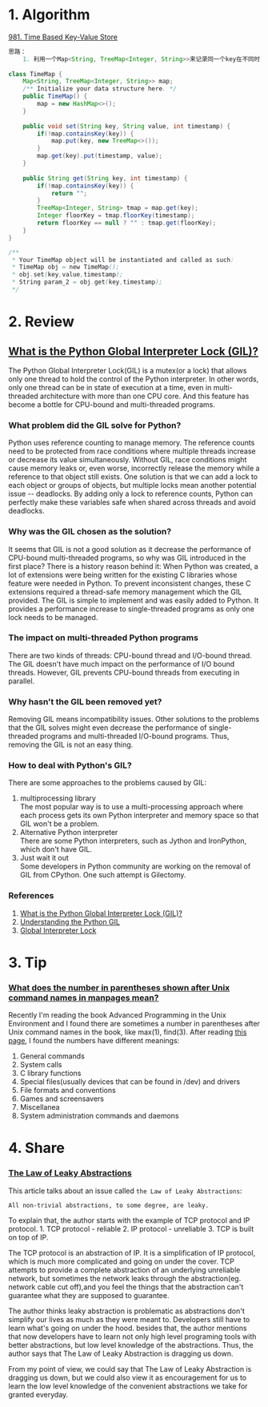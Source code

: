 # 1. Algorithm
[981. Time Based Key-Value Store](https://leetcode.com/contest/weekly-contest-121/problems/time-based-key-value-store/)
```Java
思路：
    1. 利用一个Map<String, TreeMap<Integer, String>>来记录同一个key在不同时间的value是什么。
    
class TimeMap {
    Map<String, TreeMap<Integer, String>> map;
    /** Initialize your data structure here. */
    public TimeMap() {
        map = new HashMap<>();
    }
    
    public void set(String key, String value, int timestamp) {
        if(!map.containsKey(key)) {
            map.put(key, new TreeMap<>());
        }
        map.get(key).put(timestamp, value);
    }
    
    public String get(String key, int timestamp) {
        if(!map.containsKey(key)) {
            return "";
        }
        TreeMap<Integer, String> tmap = map.get(key);
        Integer floorKey = tmap.floorKey(timestamp);
        return floorKey == null ? "" : tmap.get(floorKey);
    }
}

/**
 * Your TimeMap object will be instantiated and called as such:
 * TimeMap obj = new TimeMap();
 * obj.set(key,value,timestamp);
 * String param_2 = obj.get(key,timestamp);
 */
```

# 2. Review
## [What is the Python Global Interpreter Lock (GIL)?](https://realpython.com/python-gil/)
The Python Global Interpreter Lock(GIL) is a mutex(or a lock) that allows only one thread to hold the control of the Python interpreter. In other words, only one thread can be in state of execution at a time, even in multi-threaded architecture with more than one CPU core. And this feature has become a bottle for CPU-bound and multi-threaded programs.

### What problem did the GIL solve for Python?
Python uses reference counting to manage memory. The reference counts need to be protected from race conditions where multiple threads increase or decrease its value simultaneously. Without GIL, race conditions might cause memory leaks or, even worse, incorrectly release the memory while a reference to that object still exists. One solution is that we can add a lock to each object or groups of objects, but multiple locks mean another potential issue -- deadlocks. By adding only a lock to reference counts, Python can perfectly make these variables safe when shared across threads and avoid deadlocks.

### Why was the GIL chosen as the solution?
It seems that GIL is not a good solution as it decrease the performance of CPU-bound multi-threaded programs, so why was GIL introduced in the first place? There is a history reason behind it: When Python was created, a lot of extensions were being written for the existing C libraries whose feature were needed in Python. To prevent inconsistent changes, these C extensions required a thread-safe memory management which the GIL provided. The GIL is simple to implement and was easily added to Python. It provides a performance increase to single-threaded programs as only one lock needs to be managed.

### The impact on multi-threaded Python programs
There are two kinds of threads: CPU-bound thread and I/O-bound thread.
The GIL doesn't have much impact on the performance of I/O bound threads. However, GIL prevents CPU-bound threads from executing in parallel.

### Why hasn't the GIL been removed yet?
Removing GIL means incompatibility issues. Other solutions to the problems that the GIL solves might even decrease the performance of single-threaded programs and multi-threaded I/O-bound programs. Thus, removing the GIL is not an easy thing.

### How to deal with Python's GIL?
There are some approaches to the problems caused by GIL:
  1. multiprocessing library</br>
    The most popular way is to use a multi-processing approach where each process gets its own Python interpreter and memory space so that GIL won't be a problem.
  2. Alternative Python interpreter</br>
    There are some Python interpreters, such as Jython and IronPython, which don't have GIL.
  3. Just wait it out</br>
    Some developers in Python community are working on the removal of GIL from CPython. One such attempt is Gilectomy.
    
### References
  1. [What is the Python Global Interpreter Lock (GIL)?](https://realpython.com/python-gil/)
  2. [Understanding the Python GIL](https://www.youtube.com/watch?v=Obt-vMVdM8s&feature=youtu.be)
  3. [Global Interpreter Lock](https://wiki.python.org/moin/GlobalInterpreterLock)
  
# 3. Tip
### [What does the number in parentheses shown after Unix command names in manpages mean?](https://stackoverflow.com/questions/62936/what-does-the-number-in-parentheses-shown-after-unix-command-names-in-manpages-m)
Recently I'm reading the book Advanced Programming in the Unix Environment and I found there are sometimes a number in parentheses after Unix command names in the book, like max(1), find(3). After reading [this page]((https://stackoverflow.com/questions/62936/what-does-the-number-in-parentheses-shown-after-unix-command-names-in-manpages-m)), I found the numbers have different meanings:
  1. General commands
  2. System calls
  3. C library functions
  4. Special files(usually devices that can be found in /dev) and drivers
  5. File formats and conventions
  6. Games and screensavers
  7. Miscellanea
  8. System administration commands and daemons


# 4. Share
### [The Law of Leaky Abstractions](https://www.joelonsoftware.com/2002/11/11/the-law-of-leaky-abstractions/)</br>
This article talks about an issue called `the Law of Leaky Abstractions`:
```
All non-trivial abstractions, to some degree, are leaky.
```
To explain that, the author starts with the example of TCP protocol and IP protocol.
    1. TCP protocol - reliable
    2. IP protocol - unreliable
    3. TCP is built on top of IP.

The TCP protocol is an abstraction of IP. It is a simplification of IP protocol, which is much more complicated and going on under the cover. TCP attempts to provide a complete abstraction of an underlying unreliable network, but sometimes the network leaks through the abstraction(eg. network cable cut off),and you feel the things that the abstraction can't guarantee what they are supposed to guarantee.

The author thinks leaky abstraction is problematic as abstractions don't simplify our lives as much as they were meant to. Developers still have to learn what's going on under the hood. besides that, the author mentions that now developers have to learn not only high level programing tools with better abstractions, but low level knowledge of the abstractions. Thus, the author says that The Law of Leaky Abstraction is dragging us down.

From my point of view, we could say that The Law of Leaky Abstraction is dragging us down, but we could also view it as encouragement for us to learn the low level knowledge of the convenient abstractions we take for granted everyday.

